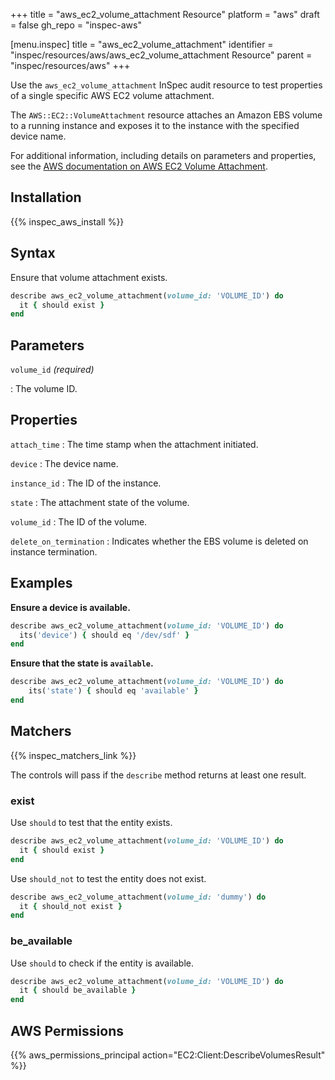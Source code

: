 +++
title = "aws_ec2_volume_attachment Resource"
platform = "aws"
draft = false
gh_repo = "inspec-aws"

[menu.inspec]
title = "aws_ec2_volume_attachment"
identifier = "inspec/resources/aws/aws_ec2_volume_attachment Resource"
parent = "inspec/resources/aws"
+++

Use the `aws_ec2_volume_attachment` InSpec audit resource to test properties of a single specific AWS EC2 volume attachment.

The `AWS::EC2::VolumeAttachment` resource attaches an Amazon EBS volume to a running instance and exposes it to the instance with the specified device name.

For additional information, including details on parameters and properties, see the [AWS documentation on AWS EC2 Volume Attachment](https://docs.aws.amazon.com/AWSCloudFormation/latest/UserGuide/aws-properties-ec2-ebs-volumeattachment.html).

## Installation

{{% inspec_aws_install %}}

## Syntax

Ensure that volume attachment exists.

```ruby
describe aws_ec2_volume_attachment(volume_id: 'VOLUME_ID') do
  it { should exist }
end
```

## Parameters

`volume_id` _(required)_

: The volume ID.

## Properties

`attach_time`
: The time stamp when the attachment initiated.

`device`
: The device name.

`instance_id`
: The ID of the instance.

`state`
: The attachment state of the volume.

`volume_id`
: The ID of the volume.

`delete_on_termination`
: Indicates whether the EBS volume is deleted on instance termination.

## Examples

**Ensure a device is available.**

```ruby
describe aws_ec2_volume_attachment(volume_id: 'VOLUME_ID') do
  its('device') { should eq '/dev/sdf' }
end
```

**Ensure that the state is `available`.**

```ruby
describe aws_ec2_volume_attachment(volume_id: 'VOLUME_ID') do
    its('state') { should eq 'available' }
end
```

## Matchers

{{% inspec_matchers_link %}}

The controls will pass if the `describe` method returns at least one result.

### exist

Use `should` to test that the entity exists.

```ruby
describe aws_ec2_volume_attachment(volume_id: 'VOLUME_ID') do
  it { should exist }
end
```

Use `should_not` to test the entity does not exist.

```ruby
describe aws_ec2_volume_attachment(volume_id: 'dummy') do
  it { should_not exist }
end
```

### be_available

Use `should` to check if the entity is available.

```ruby
describe aws_ec2_volume_attachment(volume_id: 'VOLUME_ID') do
  it { should be_available }
end
```

## AWS Permissions

{{% aws_permissions_principal action="EC2:Client:DescribeVolumesResult" %}}
